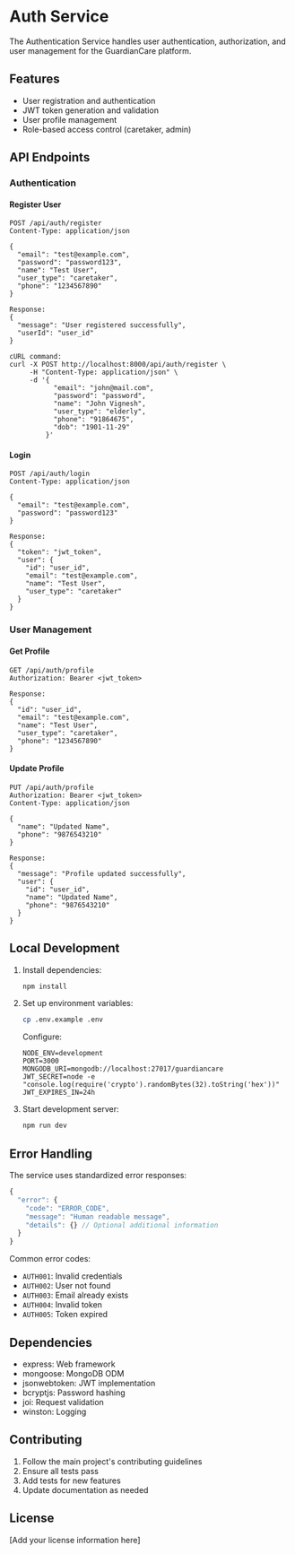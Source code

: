 # Auth Service

The Authentication Service handles user authentication, authorization, and user management for the GuardianCare platform.

## Features

- User registration and authentication
- JWT token generation and validation
- User profile management
- Role-based access control (caretaker, admin)

## API Endpoints

### Authentication

#### Register User
```http
POST /api/auth/register
Content-Type: application/json

{
  "email": "test@example.com",
  "password": "password123",
  "name": "Test User",
  "user_type": "caretaker",
  "phone": "1234567890"
}

Response:
{
  "message": "User registered successfully",
  "userId": "user_id"
}

cURL command:
curl -X POST http://localhost:8000/api/auth/register \
     -H "Content-Type: application/json" \
     -d '{
           "email": "john@mail.com",
           "password": "password",
           "name": "John Vignesh",
           "user_type": "elderly",
           "phone": "91864675",
           "dob": "1901-11-29"
         }'
```

#### Login
```http
POST /api/auth/login
Content-Type: application/json

{
  "email": "test@example.com",
  "password": "password123"
}

Response:
{
  "token": "jwt_token",
  "user": {
    "id": "user_id",
    "email": "test@example.com",
    "name": "Test User",
    "user_type": "caretaker"
  }
}
```

### User Management

#### Get Profile
```http
GET /api/auth/profile
Authorization: Bearer <jwt_token>

Response:
{
  "id": "user_id",
  "email": "test@example.com",
  "name": "Test User",
  "user_type": "caretaker",
  "phone": "1234567890"
}
```

#### Update Profile
```http
PUT /api/auth/profile
Authorization: Bearer <jwt_token>
Content-Type: application/json

{
  "name": "Updated Name",
  "phone": "9876543210"
}

Response:
{
  "message": "Profile updated successfully",
  "user": {
    "id": "user_id",
    "name": "Updated Name",
    "phone": "9876543210"
  }
}
```

## Local Development

1. Install dependencies:
   ```bash
   npm install
   ```

2. Set up environment variables:
   ```bash
   cp .env.example .env
   ```

   Configure:
   ```
   NODE_ENV=development
   PORT=3000
   MONGODB_URI=mongodb://localhost:27017/guardiancare
   JWT_SECRET=node -e "console.log(require('crypto').randomBytes(32).toString('hex'))"
   JWT_EXPIRES_IN=24h
   ```

3. Start development server:
   ```bash
   npm run dev
   ```

## Error Handling

The service uses standardized error responses:

```javascript
{
  "error": {
    "code": "ERROR_CODE",
    "message": "Human readable message",
    "details": {} // Optional additional information
  }
}
```

Common error codes:
- `AUTH001`: Invalid credentials
- `AUTH002`: User not found
- `AUTH003`: Email already exists
- `AUTH004`: Invalid token
- `AUTH005`: Token expired

## Dependencies

- express: Web framework
- mongoose: MongoDB ODM
- jsonwebtoken: JWT implementation
- bcryptjs: Password hashing
- joi: Request validation
- winston: Logging

## Contributing

1. Follow the main project's contributing guidelines
2. Ensure all tests pass
3. Add tests for new features
4. Update documentation as needed

## License

[Add your license information here]
